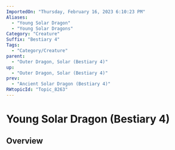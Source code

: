 ```yaml
---
ImportedOn: "Thursday, February 16, 2023 6:10:23 PM"
Aliases:
  - "Young Solar Dragon"
  - "Young Solar Dragons"
Category: "Creature"
Suffix: "Bestiary 4"
Tags:
  - "Category/Creature"
parent:
  - "Outer Dragon, Solar (Bestiary 4)"
up:
  - "Outer Dragon, Solar (Bestiary 4)"
prev:
  - "Ancient Solar Dragon (Bestiary 4)"
RWtopicId: "Topic_8263"
---
```

# Young Solar Dragon (Bestiary 4)
## Overview
